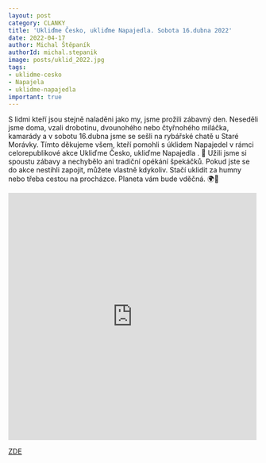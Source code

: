 ```yaml
---
layout: post
category: CLANKY
title: 'Ukliďme Česko, ukliďme Napajedla. Sobota 16.dubna 2022'
date: 2022-04-17
author: Michal Štěpaník
authorId: michal.stepanik
image: posts/uklid_2022.jpg
tags: 
- uklidme-cesko
- Napajela
- uklidme-napajedla
important: true
---
```

S lidmi kteří jsou stejně naladěni jako my, jsme prožili zábavný den. Neseděli jsme doma, vzali drobotinu, dvounohého nebo čtyřnohého miláčka, kamarády a v sobotu 16.dubna jsme se sešli na rybářské chatě u Staré Morávky.
Tímto děkujeme všem, kteří pomohli s úklidem Napajedel v rámci celorepublikové akce Ukliďme Česko, ukliďme Napajedla . 🚮 Užili jsme si spoustu zábavy a nechybělo ani tradiční opékání špekáčků. Pokud jste se do akce nestihli zapojit, můžete vlastně kdykoliv. Stačí uklidit za humny nebo třeba cestou na procházce. Planeta vám bude vděčná. 🌍🌱

<iframe src="https://www.facebook.com/plugins/post.php?href=https%3A%2F%2Fwww.facebook.com%2Fpiratinapa%2Fposts%2F1326819914481847&show_text=false&width=500" width="500" height="498" style="border:none;overflow:hidden" scrolling="no" frameborder="0" allowfullscreen="true" allow="autoplay; clipboard-write; encrypted-media; picture-in-picture; web-share"></iframe>





[ZDE](https://bit.ly/ZLK_podporuje_vcelarstvi)
